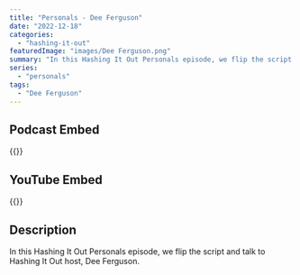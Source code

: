 ```yaml
---
title: "Personals - Dee Ferguson"
date: "2022-12-18"
categories: 
  - "hashing-it-out"
featuredImage: "images/Dee Ferguson.png"
summary: "In this Hashing It Out Personals episode, we flip the script and talk to Hashing It Out host, Dee Ferguson."
series:
  - "personals"
tags:
  - "Dee Ferguson"
---
```


## Podcast Embed
{{<podcast-embed url="https://player.simplecast.com/792515d4-3c8d-47d4-8aa5-973ec481e9f6?dark=false&color=EE6E04">}}

## YouTube Embed
{{<youtube DWMFgCbUZXY>}}

## Description
In this Hashing It Out Personals episode, we flip the script and talk to Hashing It Out host, Dee Ferguson.